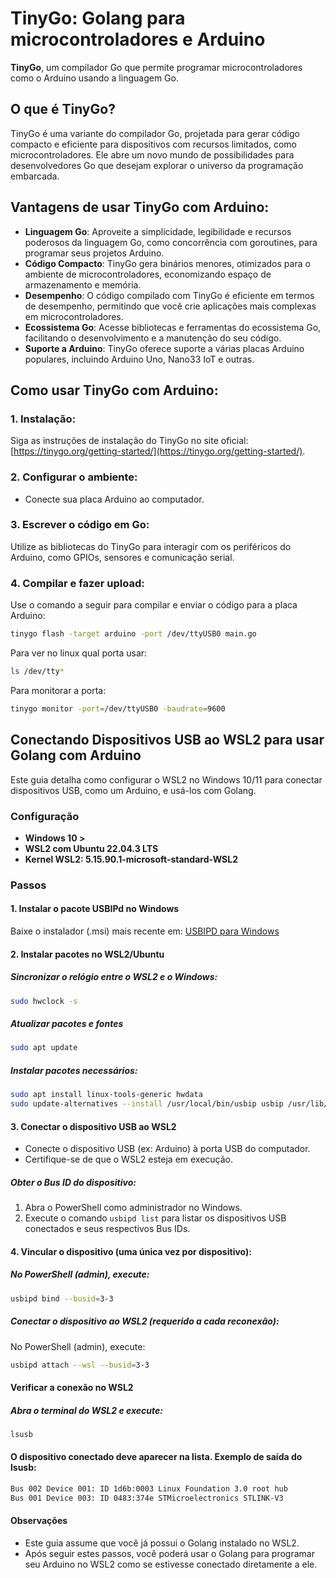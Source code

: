 # TinyGo: Golang para microcontroladores e Arduino

**TinyGo**, um compilador Go que permite programar microcontroladores como o Arduino usando a linguagem Go.

## O que é TinyGo?

TinyGo é uma variante do compilador Go, projetada para gerar código compacto e eficiente para dispositivos com recursos limitados, como microcontroladores. Ele abre um novo mundo de possibilidades para desenvolvedores Go que desejam explorar o universo da programação embarcada.

## Vantagens de usar TinyGo com Arduino:

- **Linguagem Go**: Aproveite a simplicidade, legibilidade e recursos poderosos da linguagem Go, como concorrência com goroutines, para programar seus projetos Arduino.
- **Código Compacto**: TinyGo gera binários menores, otimizados para o ambiente de microcontroladores, economizando espaço de armazenamento e memória.
- **Desempenho**: O código compilado com TinyGo é eficiente em termos de desempenho, permitindo que você crie aplicações mais complexas em microcontroladores.
- **Ecossistema Go**: Acesse bibliotecas e ferramentas do ecossistema Go, facilitando o desenvolvimento e a manutenção do seu código.
- **Suporte a Arduino**: TinyGo oferece suporte a várias placas Arduino populares, incluindo Arduino Uno, Nano33 IoT e outras.

## Como usar TinyGo com Arduino:

### 1. Instalação:
Siga as instruções de instalação do TinyGo no site oficial: [https://tinygo.org/getting-started/](https://tinygo.org/getting-started/).

### 2. Configurar o ambiente:
- Conecte sua placa Arduino ao computador.

### 3. Escrever o código em Go:
Utilize as bibliotecas do TinyGo para interagir com os periféricos do Arduino, como GPIOs, sensores e comunicação serial.

### 4. Compilar e fazer upload:

Use o comando a seguir para compilar e enviar o código para a placa Arduino:

```bash
tinygo flash -target arduino -port /dev/ttyUSB0 main.go
```
Para ver no linux qual porta usar:

```bash
ls /dev/tty*
```

Para monitorar a porta: 

```bash
tinygo monitor -port=/dev/ttyUSB0 -baudrate=9600
```

## Conectando Dispositivos USB ao WSL2 para usar Golang com Arduino

Este guia detalha como configurar o WSL2 no Windows 10/11 para conectar dispositivos USB, como um Arduino, e usá-los com Golang.

### Configuração

- **Windows 10 >**
- **WSL2 com Ubuntu 22.04.3 LTS**
- **Kernel WSL2: 5.15.90.1-microsoft-standard-WSL2**

### Passos

#### 1. Instalar o pacote USBIPd no Windows

Baixe o instalador (.msi) mais recente em: [USBIPD para Windows](https://github.com/dorssel/usbipd-win/releases/tag/v4.0.0)

#### 2. Instalar pacotes no WSL2/Ubuntu

##### Sincronizar o relógio entre o WSL2 e o Windows:
```bash
sudo hwclock -s
```

##### Atualizar pacotes e fontes
```bash
sudo apt update
```

##### Instalar pacotes necessários:

```bash
sudo apt install linux-tools-generic hwdata
sudo update-alternatives --install /usr/local/bin/usbip usbip /usr/lib/linux-tools/*-generic/usbip 20
```

#### 3. Conectar o dispositivo USB ao WSL2

- Conecte o dispositivo USB (ex: Arduino) à porta USB do computador.
- Certifique-se de que o WSL2 esteja em execução.

##### Obter o Bus ID do dispositivo:

1. Abra o PowerShell como administrador no Windows.
2. Execute o comando `usbipd list` para listar os dispositivos USB conectados e seus respectivos Bus IDs.

#### 4. Vincular o dispositivo (uma única vez por dispositivo):

##### No PowerShell (admin), execute:

```bash
usbipd bind --busid=3-3
```

##### Conectar o dispositivo ao WSL2 (requerido a cada reconexão):

No PowerShell (admin), execute:
```bash
usbipd attach --wsl --busid=3-3
```

####  Verificar a conexão no WSL2

##### Abra o terminal do WSL2 e execute:

```bash
lsusb
```

#### O dispositivo conectado deve aparecer na lista. Exemplo de saída do lsusb:

```bash
Bus 002 Device 001: ID 1d6b:0003 Linux Foundation 3.0 root hub
Bus 001 Device 003: ID 0483:374e STMicroelectronics STLINK-V3
```

#### Observações

- Este guia assume que você já possui o Golang instalado no WSL2.
- Após seguir estes passos, você poderá usar o Golang para programar seu Arduino no WSL2 como se estivesse conectado diretamente a ele.

